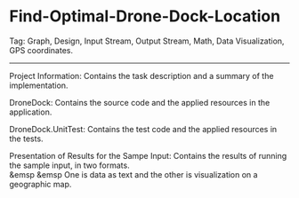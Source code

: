 # Find-Optimal-Drone-Dock-Location
Tag: Graph, Design, Input Stream, Output Stream, Math, Data Visualization, GPS coordinates.

--------------------------------------------------------------------------------------------------------------------------------------------------------------------------

Project Information: Contains the task description and a summary of the implementation.

DroneDock: Contains the source code and the applied resources in the application.

DroneDock.UnitTest: Contains the test code and the applied resources in the tests.

Presentation of Results for the Sampe Input: Contains the results of running the sample input, in two formats.<br> 
                       &emsp &emsp                      One is data as text and the other is visualization on a geographic map.
